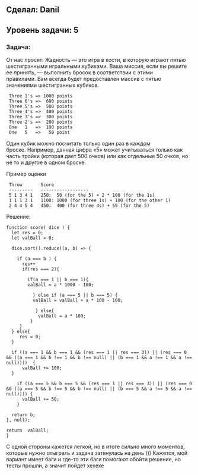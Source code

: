 ## Сделал: Danil

## Уровень задачи: 5
### Задача:

От нас просят: 
Жадность — это игра в кости, в которую играют пятью шестигранными игральными кубиками. Ваша миссия, если вы решите ее принять, — выполнить бросок в соответствии с этими правилами. Вам всегда будет предоставлен массив с пятью значениями шестигранных кубиков.
```
 Three 1's => 1000 points
 Three 6's =>  600 points
 Three 5's =>  500 points
 Three 4's =>  400 points
 Three 3's =>  300 points
 Three 2's =>  200 points
 One   1   =>  100 points
 One   5   =>   50 point

```

Один кубик можно посчитать только один раз в каждом броске. Например, данная цифра «5» может учитываться только как часть тройки (которая дает 500 очков) или как отдельные 50 очков, но не то и другое в одном броске.

Пример оценки

```
 Throw       Score
 ---------   ------------------
 5 1 3 4 1   250:  50 (for the 5) + 2 * 100 (for the 1s)
 1 1 1 3 1   1100: 1000 (for three 1s) + 100 (for the other 1)
 2 4 4 5 4   450:  400 (for three 4s) + 50 (for the 5)
```


Решение:
```
function score( dice ) {
  let res = 0;
  let valBall = 0;

  dice.sort().reduce((a, b) => { 
   
    if (a === b ) {
      res++
      if(res === 2){
      
        if(a === 1 || b === 1){
        valBall = a * 1000 - 100;
       
          } else if (a === 5 || b === 5) {
          valBall = valBall + a * 100 - 100;
        
           } else{
            valBall = a * 100;
         }
     }
  } else{
     res = 0;
  }
    
  if ((a === 1 && b === 1 && (res === 1 || res === 3)) || (res === 0 && ((a === 1 && b !== 1 && b !== null) || (b === 1 && a !== 1 && a !== null))))  {
      valBall += 100;
  }
    
    if ((a === 5 && b === 5 && (res === 1 || res === 3)) || (res === 0 && ((a === 5 && b !== 5 && b !== null) || (b === 5 && a !== 5 && a !== null)))) {
      valBall += 50;
    } 
    
  return b;
}, null);

return  valBall;
}
```

С одной стороны кажется легкой, но в итоге сильно много моментов, которые нужно отыграть и задача затянулась на день ))) 
Кажется, мой вариант имеет баги и где-то эти баги помогают обойти решение, но тесты прошли, а значит пойдет хехехе